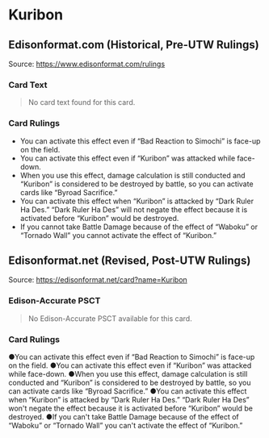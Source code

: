 # Kuribon

## Edisonformat.com (Historical, Pre-UTW Rulings)

Source: https://www.edisonformat.com/rulings

### Card Text

> No card text found for this card.

### Card Rulings

*   You can activate this effect even if “Bad Reaction to Simochi” is face-up on the field.
*   You can activate this effect even if “Kuribon” was attacked while face-down.
*   When you use this effect, damage calculation is still conducted and “Kuribon” is considered to be destroyed by battle, so you can activate cards like “Byroad Sacrifice.”
*   You can activate this effect when “Kuribon” is attacked by “Dark Ruler Ha Des.” “Dark Ruler Ha Des” will not negate the effect because it is activated before “Kuribon” would be destroyed.
*   If you cannot take Battle Damage because of the effect of “Waboku” or “Tornado Wall” you cannot activate the effect of “Kuribon.”

## Edisonformat.net (Revised, Post-UTW Rulings)

Source: https://edisonformat.net/card?name=Kuribon

### Edison-Accurate PSCT

> No Edison-Accurate PSCT available for this card.

### Card Rulings

●You can activate this effect even if “Bad Reaction to Simochi” is face-up on the field.
●You can activate this effect even if “Kuribon” was attacked while face-down.
●When you use this effect, damage calculation is still conducted and “Kuribon” is considered to be destroyed by battle, so you can activate cards like “Byroad Sacrifice.”
●You can activate this effect when “Kuribon” is attacked by “Dark Ruler Ha Des.” “Dark Ruler Ha Des” won't negate the effect because it is activated before “Kuribon” would be destroyed.
●If you can't take Battle Damage because of the effect of “Waboku” or “Tornado Wall” you can't activate the effect of “Kuribon.”
            